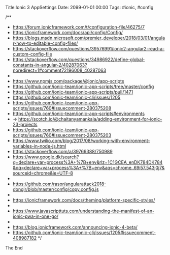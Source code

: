 Title:Ionic 3 AppSettings
Date: 2099-01-01 00:00
Tags: #ionic, #config

/**
   * https://forum.ionicframework.com/t/configuration-file/46275/7
   * https://ionicframework.com/docs/api/config/Config/
   * https://blogs.msdn.microsoft.com/premier_developer/2018/03/01/angular-how-to-editable-config-files/
   * https://stackoverflow.com/questions/39576991/ionic2-angular2-read-a-custom-config-file
   * https://stackoverflow.com/questions/34986922/define-global-constants-in-angular-2/40287063?noredirect=1#comment72196008_40287063
   *
   * https://www.npmjs.com/package/@ionic/app-scripts
   * https://github.com/ionic-team/ionic-app-scripts/tree/master/config
   * https://github.com/ionic-team/ionic-app-scripts/pull/1471
   * https://github.com/ionic-team/ionic-cli/issues/1205
   * https://github.com/ionic-team/ionic-app-scripts/issues/760#issuecomment-280375208
   * https://github.com/ionic-team/ionic-app-scripts#environments
   * -> https://scotch.io/@chaitanyamankala/adding-environment-for-ionic-23-projects
   * https://github.com/ionic-team/ionic-app-scripts/issues/760#issuecomment-280375203
   * https://www.twilio.com/blog/2017/08/working-with-environment-variables-in-node-js.html
   * https://stackoverflow.com/a/39769388/750989
   * https://www.google.dk/search?q=declare+var+process%3A+%7B+env&rlz=1C1GCEA_enDK784DK784&oq=declare+var+process%3A+%7B+env&aqs=chrome..69i57.543j0j7&sourceid=chrome&ie=UTF-8
   *
   * https://github.com/rasor/angularattack2018-dongir/blob/master/config/copy.config.js
   *
   * https://ionicframework.com/docs/theming/platform-specific-styles/
   *
   * https://www.javascripttuts.com/understanding-the-manifest-of-an-ionic-pwa-in-one-go/
   *
   * https://blog.ionicframework.com/announcing-ionic-4-beta/
   * https://github.com/ionic-team/ionic-cli/issues/1205#issuecomment-408987182
   */

The End